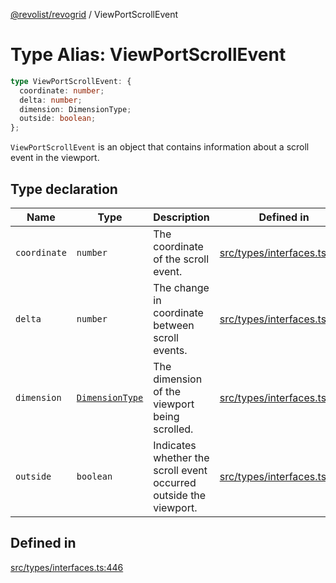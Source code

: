 [@revolist/revogrid](README.md) / ViewPortScrollEvent

# Type Alias: ViewPortScrollEvent

```ts
type ViewPortScrollEvent: {
  coordinate: number;
  delta: number;
  dimension: DimensionType;
  outside: boolean;
};
```

`ViewPortScrollEvent` is an object that contains information about a scroll
event in the viewport.

## Type declaration

| Name | Type | Description | Defined in |
| ------ | ------ | ------ | ------ |
| `coordinate` | `number` | The coordinate of the scroll event. | [src/types/interfaces.ts:454](https://github.com/revolist/revogrid/blob/832a695f4c49c94511535fe3aac75fac9a36ad76/src/types/interfaces.ts#L454) |
| `delta` | `number` | The change in coordinate between scroll events. | [src/types/interfaces.ts:458](https://github.com/revolist/revogrid/blob/832a695f4c49c94511535fe3aac75fac9a36ad76/src/types/interfaces.ts#L458) |
| `dimension` | [`DimensionType`](TypeAlias.DimensionType.md) | The dimension of the viewport being scrolled. | [src/types/interfaces.ts:450](https://github.com/revolist/revogrid/blob/832a695f4c49c94511535fe3aac75fac9a36ad76/src/types/interfaces.ts#L450) |
| `outside` | `boolean` | Indicates whether the scroll event occurred outside the viewport. | [src/types/interfaces.ts:462](https://github.com/revolist/revogrid/blob/832a695f4c49c94511535fe3aac75fac9a36ad76/src/types/interfaces.ts#L462) |

## Defined in

[src/types/interfaces.ts:446](https://github.com/revolist/revogrid/blob/832a695f4c49c94511535fe3aac75fac9a36ad76/src/types/interfaces.ts#L446)
